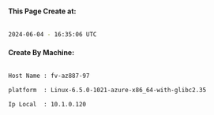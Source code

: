 
   
#### This Page Create at:

```bash

2024-06-04 - 16:35:06 UTC

```

#### Create By Machine:

```bash

Host Name : fv-az887-97

platform  : Linux-6.5.0-1021-azure-x86_64-with-glibc2.35

Ip Local  : 10.1.0.120

```

